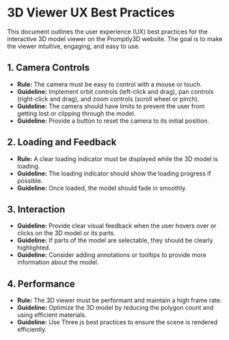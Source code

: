 
# 3D Viewer UX Best Practices

This document outlines the user experience (UX) best practices for the interactive 3D model viewer on the Promptly3D website. The goal is to make the viewer intuitive, engaging, and easy to use.

## 1. Camera Controls

- **Rule:** The camera must be easy to control with a mouse or touch.
- **Guideline:** Implement orbit controls (left-click and drag), pan controls (right-click and drag), and zoom controls (scroll wheel or pinch).
- **Guideline:** The camera should have limits to prevent the user from getting lost or clipping through the model.
- **Guideline:** Provide a button to reset the camera to its initial position.

## 2. Loading and Feedback

- **Rule:** A clear loading indicator must be displayed while the 3D model is loading.
- **Guideline:** The loading indicator should show the loading progress if possible.
- **Guideline:** Once loaded, the model should fade in smoothly.

## 3. Interaction

- **Guideline:** Provide clear visual feedback when the user hovers over or clicks on the 3D model or its parts.
- **Guideline:** If parts of the model are selectable, they should be clearly highlighted.
- **Guideline:** Consider adding annotations or tooltips to provide more information about the model.

## 4. Performance

- **Rule:** The 3D viewer must be performant and maintain a high frame rate.
- **Guideline:** Optimize the 3D model by reducing the polygon count and using efficient materials.
- **Guideline:** Use Three.js best practices to ensure the scene is rendered efficiently.
